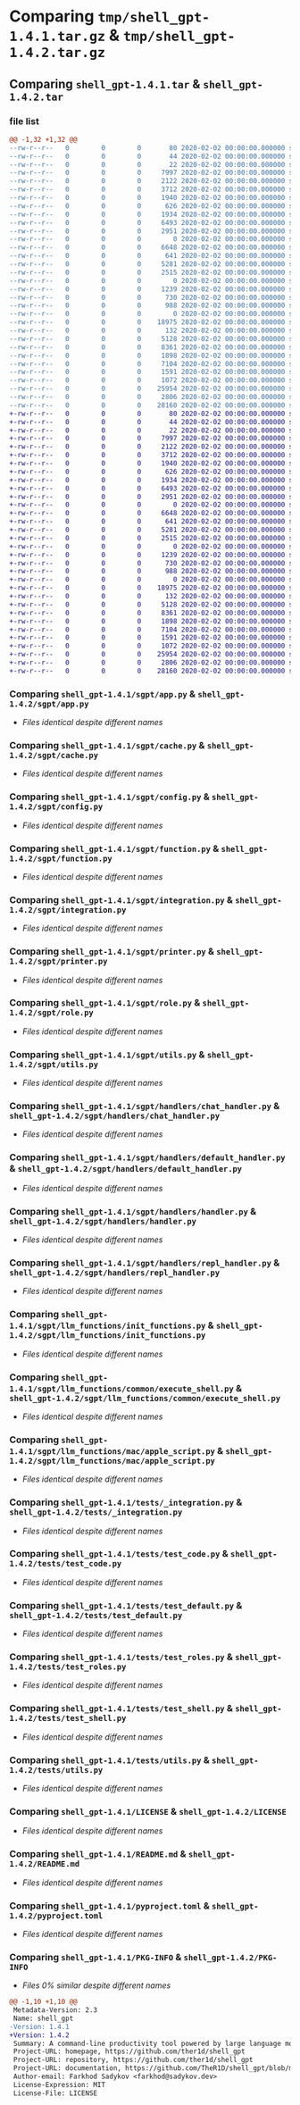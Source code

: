 # Comparing `tmp/shell_gpt-1.4.1.tar.gz` & `tmp/shell_gpt-1.4.2.tar.gz`

## Comparing `shell_gpt-1.4.1.tar` & `shell_gpt-1.4.2.tar`

### file list

```diff
@@ -1,32 +1,32 @@
--rw-r--r--   0        0        0       80 2020-02-02 00:00:00.000000 shell_gpt-1.4.1/sgpt/__init__.py
--rw-r--r--   0        0        0       44 2020-02-02 00:00:00.000000 shell_gpt-1.4.1/sgpt/__main__.py
--rw-r--r--   0        0        0       22 2020-02-02 00:00:00.000000 shell_gpt-1.4.1/sgpt/__version__.py
--rw-r--r--   0        0        0     7997 2020-02-02 00:00:00.000000 shell_gpt-1.4.1/sgpt/app.py
--rw-r--r--   0        0        0     2122 2020-02-02 00:00:00.000000 shell_gpt-1.4.1/sgpt/cache.py
--rw-r--r--   0        0        0     3712 2020-02-02 00:00:00.000000 shell_gpt-1.4.1/sgpt/config.py
--rw-r--r--   0        0        0     1940 2020-02-02 00:00:00.000000 shell_gpt-1.4.1/sgpt/function.py
--rw-r--r--   0        0        0      626 2020-02-02 00:00:00.000000 shell_gpt-1.4.1/sgpt/integration.py
--rw-r--r--   0        0        0     1934 2020-02-02 00:00:00.000000 shell_gpt-1.4.1/sgpt/printer.py
--rw-r--r--   0        0        0     6493 2020-02-02 00:00:00.000000 shell_gpt-1.4.1/sgpt/role.py
--rw-r--r--   0        0        0     2951 2020-02-02 00:00:00.000000 shell_gpt-1.4.1/sgpt/utils.py
--rw-r--r--   0        0        0        0 2020-02-02 00:00:00.000000 shell_gpt-1.4.1/sgpt/handlers/__init__.py
--rw-r--r--   0        0        0     6648 2020-02-02 00:00:00.000000 shell_gpt-1.4.1/sgpt/handlers/chat_handler.py
--rw-r--r--   0        0        0      641 2020-02-02 00:00:00.000000 shell_gpt-1.4.1/sgpt/handlers/default_handler.py
--rw-r--r--   0        0        0     5281 2020-02-02 00:00:00.000000 shell_gpt-1.4.1/sgpt/handlers/handler.py
--rw-r--r--   0        0        0     2515 2020-02-02 00:00:00.000000 shell_gpt-1.4.1/sgpt/handlers/repl_handler.py
--rw-r--r--   0        0        0        0 2020-02-02 00:00:00.000000 shell_gpt-1.4.1/sgpt/llm_functions/__init__.py
--rw-r--r--   0        0        0     1239 2020-02-02 00:00:00.000000 shell_gpt-1.4.1/sgpt/llm_functions/init_functions.py
--rw-r--r--   0        0        0      730 2020-02-02 00:00:00.000000 shell_gpt-1.4.1/sgpt/llm_functions/common/execute_shell.py
--rw-r--r--   0        0        0      988 2020-02-02 00:00:00.000000 shell_gpt-1.4.1/sgpt/llm_functions/mac/apple_script.py
--rw-r--r--   0        0        0        0 2020-02-02 00:00:00.000000 shell_gpt-1.4.1/tests/__init__.py
--rw-r--r--   0        0        0    18975 2020-02-02 00:00:00.000000 shell_gpt-1.4.1/tests/_integration.py
--rw-r--r--   0        0        0      132 2020-02-02 00:00:00.000000 shell_gpt-1.4.1/tests/conftest.py
--rw-r--r--   0        0        0     5128 2020-02-02 00:00:00.000000 shell_gpt-1.4.1/tests/test_code.py
--rw-r--r--   0        0        0     8361 2020-02-02 00:00:00.000000 shell_gpt-1.4.1/tests/test_default.py
--rw-r--r--   0        0        0     1898 2020-02-02 00:00:00.000000 shell_gpt-1.4.1/tests/test_roles.py
--rw-r--r--   0        0        0     7104 2020-02-02 00:00:00.000000 shell_gpt-1.4.1/tests/test_shell.py
--rw-r--r--   0        0        0     1591 2020-02-02 00:00:00.000000 shell_gpt-1.4.1/tests/utils.py
--rw-r--r--   0        0        0     1072 2020-02-02 00:00:00.000000 shell_gpt-1.4.1/LICENSE
--rw-r--r--   0        0        0    25954 2020-02-02 00:00:00.000000 shell_gpt-1.4.1/README.md
--rw-r--r--   0        0        0     2806 2020-02-02 00:00:00.000000 shell_gpt-1.4.1/pyproject.toml
--rw-r--r--   0        0        0    28160 2020-02-02 00:00:00.000000 shell_gpt-1.4.1/PKG-INFO
+-rw-r--r--   0        0        0       80 2020-02-02 00:00:00.000000 shell_gpt-1.4.2/sgpt/__init__.py
+-rw-r--r--   0        0        0       44 2020-02-02 00:00:00.000000 shell_gpt-1.4.2/sgpt/__main__.py
+-rw-r--r--   0        0        0       22 2020-02-02 00:00:00.000000 shell_gpt-1.4.2/sgpt/__version__.py
+-rw-r--r--   0        0        0     7997 2020-02-02 00:00:00.000000 shell_gpt-1.4.2/sgpt/app.py
+-rw-r--r--   0        0        0     2122 2020-02-02 00:00:00.000000 shell_gpt-1.4.2/sgpt/cache.py
+-rw-r--r--   0        0        0     3712 2020-02-02 00:00:00.000000 shell_gpt-1.4.2/sgpt/config.py
+-rw-r--r--   0        0        0     1940 2020-02-02 00:00:00.000000 shell_gpt-1.4.2/sgpt/function.py
+-rw-r--r--   0        0        0      626 2020-02-02 00:00:00.000000 shell_gpt-1.4.2/sgpt/integration.py
+-rw-r--r--   0        0        0     1934 2020-02-02 00:00:00.000000 shell_gpt-1.4.2/sgpt/printer.py
+-rw-r--r--   0        0        0     6493 2020-02-02 00:00:00.000000 shell_gpt-1.4.2/sgpt/role.py
+-rw-r--r--   0        0        0     2951 2020-02-02 00:00:00.000000 shell_gpt-1.4.2/sgpt/utils.py
+-rw-r--r--   0        0        0        0 2020-02-02 00:00:00.000000 shell_gpt-1.4.2/sgpt/handlers/__init__.py
+-rw-r--r--   0        0        0     6648 2020-02-02 00:00:00.000000 shell_gpt-1.4.2/sgpt/handlers/chat_handler.py
+-rw-r--r--   0        0        0      641 2020-02-02 00:00:00.000000 shell_gpt-1.4.2/sgpt/handlers/default_handler.py
+-rw-r--r--   0        0        0     5281 2020-02-02 00:00:00.000000 shell_gpt-1.4.2/sgpt/handlers/handler.py
+-rw-r--r--   0        0        0     2515 2020-02-02 00:00:00.000000 shell_gpt-1.4.2/sgpt/handlers/repl_handler.py
+-rw-r--r--   0        0        0        0 2020-02-02 00:00:00.000000 shell_gpt-1.4.2/sgpt/llm_functions/__init__.py
+-rw-r--r--   0        0        0     1239 2020-02-02 00:00:00.000000 shell_gpt-1.4.2/sgpt/llm_functions/init_functions.py
+-rw-r--r--   0        0        0      730 2020-02-02 00:00:00.000000 shell_gpt-1.4.2/sgpt/llm_functions/common/execute_shell.py
+-rw-r--r--   0        0        0      988 2020-02-02 00:00:00.000000 shell_gpt-1.4.2/sgpt/llm_functions/mac/apple_script.py
+-rw-r--r--   0        0        0        0 2020-02-02 00:00:00.000000 shell_gpt-1.4.2/tests/__init__.py
+-rw-r--r--   0        0        0    18975 2020-02-02 00:00:00.000000 shell_gpt-1.4.2/tests/_integration.py
+-rw-r--r--   0        0        0      132 2020-02-02 00:00:00.000000 shell_gpt-1.4.2/tests/conftest.py
+-rw-r--r--   0        0        0     5128 2020-02-02 00:00:00.000000 shell_gpt-1.4.2/tests/test_code.py
+-rw-r--r--   0        0        0     8361 2020-02-02 00:00:00.000000 shell_gpt-1.4.2/tests/test_default.py
+-rw-r--r--   0        0        0     1898 2020-02-02 00:00:00.000000 shell_gpt-1.4.2/tests/test_roles.py
+-rw-r--r--   0        0        0     7104 2020-02-02 00:00:00.000000 shell_gpt-1.4.2/tests/test_shell.py
+-rw-r--r--   0        0        0     1591 2020-02-02 00:00:00.000000 shell_gpt-1.4.2/tests/utils.py
+-rw-r--r--   0        0        0     1072 2020-02-02 00:00:00.000000 shell_gpt-1.4.2/LICENSE
+-rw-r--r--   0        0        0    25954 2020-02-02 00:00:00.000000 shell_gpt-1.4.2/README.md
+-rw-r--r--   0        0        0     2806 2020-02-02 00:00:00.000000 shell_gpt-1.4.2/pyproject.toml
+-rw-r--r--   0        0        0    28160 2020-02-02 00:00:00.000000 shell_gpt-1.4.2/PKG-INFO
```

### Comparing `shell_gpt-1.4.1/sgpt/app.py` & `shell_gpt-1.4.2/sgpt/app.py`

 * *Files identical despite different names*

### Comparing `shell_gpt-1.4.1/sgpt/cache.py` & `shell_gpt-1.4.2/sgpt/cache.py`

 * *Files identical despite different names*

### Comparing `shell_gpt-1.4.1/sgpt/config.py` & `shell_gpt-1.4.2/sgpt/config.py`

 * *Files identical despite different names*

### Comparing `shell_gpt-1.4.1/sgpt/function.py` & `shell_gpt-1.4.2/sgpt/function.py`

 * *Files identical despite different names*

### Comparing `shell_gpt-1.4.1/sgpt/integration.py` & `shell_gpt-1.4.2/sgpt/integration.py`

 * *Files identical despite different names*

### Comparing `shell_gpt-1.4.1/sgpt/printer.py` & `shell_gpt-1.4.2/sgpt/printer.py`

 * *Files identical despite different names*

### Comparing `shell_gpt-1.4.1/sgpt/role.py` & `shell_gpt-1.4.2/sgpt/role.py`

 * *Files identical despite different names*

### Comparing `shell_gpt-1.4.1/sgpt/utils.py` & `shell_gpt-1.4.2/sgpt/utils.py`

 * *Files identical despite different names*

### Comparing `shell_gpt-1.4.1/sgpt/handlers/chat_handler.py` & `shell_gpt-1.4.2/sgpt/handlers/chat_handler.py`

 * *Files identical despite different names*

### Comparing `shell_gpt-1.4.1/sgpt/handlers/default_handler.py` & `shell_gpt-1.4.2/sgpt/handlers/default_handler.py`

 * *Files identical despite different names*

### Comparing `shell_gpt-1.4.1/sgpt/handlers/handler.py` & `shell_gpt-1.4.2/sgpt/handlers/handler.py`

 * *Files identical despite different names*

### Comparing `shell_gpt-1.4.1/sgpt/handlers/repl_handler.py` & `shell_gpt-1.4.2/sgpt/handlers/repl_handler.py`

 * *Files identical despite different names*

### Comparing `shell_gpt-1.4.1/sgpt/llm_functions/init_functions.py` & `shell_gpt-1.4.2/sgpt/llm_functions/init_functions.py`

 * *Files identical despite different names*

### Comparing `shell_gpt-1.4.1/sgpt/llm_functions/common/execute_shell.py` & `shell_gpt-1.4.2/sgpt/llm_functions/common/execute_shell.py`

 * *Files identical despite different names*

### Comparing `shell_gpt-1.4.1/sgpt/llm_functions/mac/apple_script.py` & `shell_gpt-1.4.2/sgpt/llm_functions/mac/apple_script.py`

 * *Files identical despite different names*

### Comparing `shell_gpt-1.4.1/tests/_integration.py` & `shell_gpt-1.4.2/tests/_integration.py`

 * *Files identical despite different names*

### Comparing `shell_gpt-1.4.1/tests/test_code.py` & `shell_gpt-1.4.2/tests/test_code.py`

 * *Files identical despite different names*

### Comparing `shell_gpt-1.4.1/tests/test_default.py` & `shell_gpt-1.4.2/tests/test_default.py`

 * *Files identical despite different names*

### Comparing `shell_gpt-1.4.1/tests/test_roles.py` & `shell_gpt-1.4.2/tests/test_roles.py`

 * *Files identical despite different names*

### Comparing `shell_gpt-1.4.1/tests/test_shell.py` & `shell_gpt-1.4.2/tests/test_shell.py`

 * *Files identical despite different names*

### Comparing `shell_gpt-1.4.1/tests/utils.py` & `shell_gpt-1.4.2/tests/utils.py`

 * *Files identical despite different names*

### Comparing `shell_gpt-1.4.1/LICENSE` & `shell_gpt-1.4.2/LICENSE`

 * *Files identical despite different names*

### Comparing `shell_gpt-1.4.1/README.md` & `shell_gpt-1.4.2/README.md`

 * *Files identical despite different names*

### Comparing `shell_gpt-1.4.1/pyproject.toml` & `shell_gpt-1.4.2/pyproject.toml`

 * *Files identical despite different names*

### Comparing `shell_gpt-1.4.1/PKG-INFO` & `shell_gpt-1.4.2/PKG-INFO`

 * *Files 0% similar despite different names*

```diff
@@ -1,10 +1,10 @@
 Metadata-Version: 2.3
 Name: shell_gpt
-Version: 1.4.1
+Version: 1.4.2
 Summary: A command-line productivity tool powered by large language models, will help you accomplish your tasks faster and more efficiently.
 Project-URL: homepage, https://github.com/ther1d/shell_gpt
 Project-URL: repository, https://github.com/ther1d/shell_gpt
 Project-URL: documentation, https://github.com/TheR1D/shell_gpt/blob/main/README.md
 Author-email: Farkhod Sadykov <farkhod@sadykov.dev>
 License-Expression: MIT
 License-File: LICENSE
```

